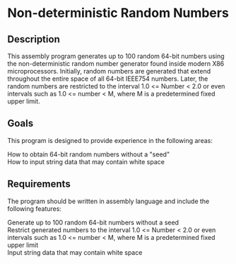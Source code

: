# Non-deterministic Random Numbers  

## Description  
This assembly program generates up to 100 random 64-bit numbers using the non-deterministic random number generator found inside modern X86 microprocessors. Initially, random numbers are generated that extend throughout the entire space of all 64-bit IEEE754 numbers. Later, the random numbers are restricted to the interval 1.0 <= Number < 2.0 or even intervals such as 1.0 <= number < M, where M is a predetermined fixed upper limit.

## Goals  
This program is designed to provide experience in the following areas:

How to obtain 64-bit random numbers without a "seed"  
How to input string data that may contain white space

## Requirements
The program should be written in assembly language and include the following features:

Generate up to 100 random 64-bit numbers without a seed  
Restrict generated numbers to the interval 1.0 <= Number < 2.0 or even intervals such as 1.0 <= number < M, where M is a predetermined fixed upper limit  
Input string data that may contain white space
